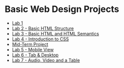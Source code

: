 # Basic Web Design Projects


<ul>
<li><a href="lab1/index.html">Lab 1</a></li>
<li><a href="lab2/index.html">Lab 2 - Basic HTML Structure</a></li>
<li><a href="lab3/index.html">Lab 3 - Basic HTML and HTML Semantics</a></li>
<li><a href="lab4/index.html">Lab 4 - Introduction to CSS</a></li>
<li><a href="midterm/index.html">Mid-Term Project</a></li>
<li><a href="lab5/index.html">Lab 5 - Mobile View</a></li>
<li><a href="lab6/index.html">Lab 6 - Tab & Desktop</a></li>
<li><a href="lab7/index.html">Lab 7 - Audio, Video and a Table</a></li>
</ul>

